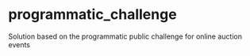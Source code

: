 # programmatic_challenge
Solution based on the programmatic public challenge for online auction events
